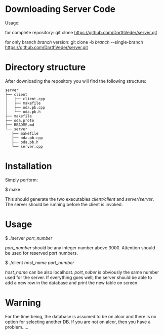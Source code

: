 Downloading Server Code
=======================

Usage:

for complete repository:
git clone  https://github.com/DarthVeder/server.git

for only branch *branch* version:
git clone -b *branch* --single-branch https://github.com/DarthVeder/server.git

Directory structure
===================

After downloading the repository you will find the following structure:
```
server
├── client
│   ├── client.cpp
│   ├── makefile
│   ├── oda.pb.cpp
│   └── oda.pb.h
├── makefile
├── oda.proto
├── README.md
└── server
   ├── makefile
   ├── oda.pb.cpp
   ├── oda.pb.h
   └── server.cpp
```

Installation
============

Simply perform:

$ make

This should generate the two executables *client/client* and *server/server*. The server should be running
before the client is invoked. 

Usage
=====

$ ./server *port_number*

*port_number* should be any integer number above 3000. Attention should be used for reserved
port numbers.

$ ./client *host_name* *port_number*

*host_name* can be also localhost. *port_nuber* is obviously the same number used for the server.
If everything goes well, the server should be able to add a new row in the database and print the
new table on screen.

Warning
=======

For the time being, the database is assumed to be on alcor and there is no option for selecting another DB. If you are not on alcor, then you have a problem.....

